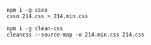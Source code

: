 

    npm i -g csso
    csso 214.css > 214.min.css

    npm i -g clean-css
    cleancss --source-map -o 214.min.css 214.css
